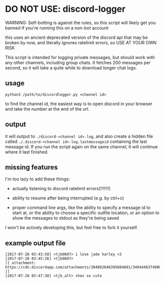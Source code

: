 # DO NOT USE: discord-logger
WARNING: Self-botting is against the rules, so this script will likely get you banned if you're running this on a non-bot account

this uses an ancient deprecated version of the discord api that may be broken by now, and literally ignores ratelimit errors, so USE AT YOUR OWN RISK

This script is intended for logging private messages, but should work with any other channels, including group chats. It fetches 200 messages per second, so it will take a quite while to download longer chat logs.

## usage
```
python3 /path/to/discordlogger.py <channel id>
```
to find the channel id, the easiest way is to open discord in your browser and take the number at the end of the url.

## output

it will output to `./discord-<channel id>.log`, and also create a hidden file called `./.discord-<channel id>.log.lastmessageid` containing the last message id. If you run the script again on the same channel, it will continue where it last finished.

## missing features

I'm too lazy to add these things:

* actually listening to discord ratelimit errors(!!!!!!!)

* ability to resume after being interrupted (e.g. by ctrl+c)

* proper command line args, like the ability to specify a message id to start at, or the ability to choose a specific outfile location, or an option to show the messages to stdout as they're being saved

I won't be actively developing this, but feel free to fork it yourself.

## example output file
```
[2017-07-28 03:43:50] <tjb0607> i love jade harley <3
[2017-07-28 03:45:26] <tjb0607> 
[[ attachment: https://cdn.discordapp.com/attachments/304892646395084801/340444637498048522/my_wife.png ]]
[2017-07-28 03:47:38] <tjb_alt> shes so cute
```
